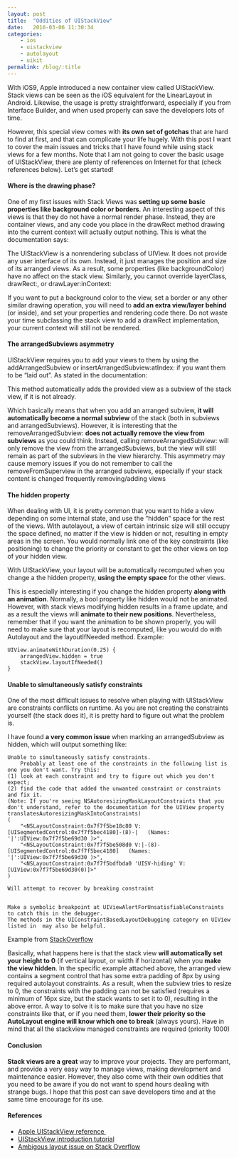 ```yaml
---
layout: post
title:  "Oddities of UIStackView"
date:   2016-03-06 11:30:34
categories:  
    - ios
    - uistackview
    - autolayout
    - uikit
permalink: /blog/:title
---
```


With iOS9, Apple introduced a new container view called UIStackView. Stack views can be seen as the iOS equivalent for the LinearLayout in Android. Likewise, the usage is pretty straightforward, especially if you from Interface Builder, and when used properly can save the developers lots of time.

However, this special view comes with **its own set of gotchas** that are hard to find at first, and that can complicate your life hugely. With this post I want to cover the main issues and tricks that I have found while using stack views for a few months. Note that I am not going to cover the basic usage of UIStackView, there are plenty of references on Internet for that (check references below). Let’s get started!

#### Where is the drawing phase?

One of my first issues with Stack Views was **setting up some basic properties like background color or borders**. An interesting aspect of this views is that they do not have a normal render phase. Instead, they are container views, and any code you place in the drawRect method drawing into the current context will actually output nothing. This is what the documentation says:

The UIStackView is a nonrendering subclass of UIView. It does not provide any user interface of its own. Instead, it just manages the position and size of its arranged views. As a result, some properties (like backgroundColor) have no affect on the stack view. Similarly, you cannot override layerClass, drawRect:, or drawLayer:inContext:

If you want to put a background color to the view, set a border or any other similar drawing operation, you will need to **add an extra view/layer behind** (or inside), and set your properties and rendering code there. Do not waste your time subclassing the stack view to add a drawRect implementation, your current context will still not be rendered.

#### The arrangedSubviews asymmetry

UIStackView requires you to add your views to them by using the addArrangedSubview or insertArrangedSubview:atIndex: if you want them to be “laid out”. As stated in the documentation:

This method automatically adds the provided view as a subview of the stack view, if it is not already.

Which basically means that when you add an arranged subview, **it will automatically become a normal subview** of the stack (both in subviews and arrangedSubviews). However, it is interesting that the removeArrangedSubview: **does not actually remove the view from subviews** as you could think. Instead, calling removeArrangedSubview: will only remove the view from the arrangedSubviews, but the view will still remain as part of the subviews in the view hierarchy. This asymmetry may cause memory issues if you do not remember to call the removeFromSuperview in the arranged subviews, especially if your stack content is changed frequently removing/adding views

#### The hidden property

When dealing with UI, it is pretty common that you want to hide a view depending on some internal state, and use the “hidden” space for the rest of the views. With autolayout, a view of certain intrinsic size will still occupy the space defined, no matter if the view is hidden or not, resulting in empty areas in the screen. You would normally link one of the key constraints (like positioning) to change the priority or constant to get the other views on top of your hidden view.

With UIStackView, your layout will be automatically recomputed when you change a the hidden property, **using the empty space** for the other views. 

This is especially interesting if you change the hidden property **along with an animation**. Normally, a bool property like hidden would not be animated. However, with stack views modifying hidden results in a frame update, and as a result the views will **animate to their new positions**. Nevertheless, remember that if you want the animation to be shown properly, you will need to make sure that your layout is recomputed, like you would do with Autolayout and the layoutIfNeeded method. Example:

    UIView.animateWithDuration(0.25) {
    	arrangedView.hidden = true
    	stackView.layoutIfNeeded()
    }

#### Unable to simultaneously satisfy constraints

One of the most difficult issues to resolve when playing with UIStackView are constraints conflicts on runtime. As you are not creating the constraints yourself (the stack does it), it is pretty hard to figure out what the problem is. 

I have found **a very common issue** when marking an arrangedSubview as hidden, which will output something like:

    Unable to simultaneously satisfy constraints.
        Probably at least one of the constraints in the following list is one you don't want. Try this: 
    (1) look at each constraint and try to figure out which you don't expect; 
    (2) find the code that added the unwanted constraint or constraints and fix it. 
    (Note: If you're seeing NSAutoresizingMaskLayoutConstraints that you don't understand, refer to the documentation for the UIView property translatesAutoresizingMaskIntoConstraints) 
    (
        "<NSLayoutConstraint:0x7f7f5be18c80 V:[UISegmentedControl:0x7f7f5bec4180]-(8)-|   (Names: '|':UIView:0x7f7f5be69d30 )>",
        "<NSLayoutConstraint:0x7f7f5be508d0 V:|-(8)-[UISegmentedControl:0x7f7f5bec4180]   (Names: '|':UIView:0x7f7f5be69d30 )>",
        "<NSLayoutConstraint:0x7f7f5bdfbda0 'UISV-hiding' V:[UIView:0x7f7f5be69d30(0)]>"
    )
    
    Will attempt to recover by breaking constraint 
    
    
    Make a symbolic breakpoint at UIViewAlertForUnsatisfiableConstraints to catch this in the debugger.
    The methods in the UIConstraintBasedLayoutDebugging category on UIView listed in  may also be helpful.
    

Example from [StackOverflow](http://stackoverflow.com/a/32885955/378433)

Basically, what happens here is that the stack view **will automatically set your height to 0** (if vertical layout, or width if horizontal) when you **make the view hidden**. In the specific example attached above, the arranged view contains a segment control that has some extra padding of 8px by using required autolayout constraints. As a result, when the subview tries to resize to 0, the constraints with the padding can not be satisfied (requires a minimum of 16px size, but the stack wants to set it to 0), resulting in the above error. A way to solve it is to make sure that you have no size constraints like that, or if you need them, **lower their priority so the AutoLayout engine will know which one to break** (always yours). Have in mind that all the stackview managed constraints are required (priority 1000)

#### Conclusion

**Stack views are a great** way to improve your projects. They are performant, and provide a very easy way to manage views, making development and maintenance easier. However, they also come with their own oddities that you need to be aware if you do not want to spend hours dealing with strange bugs. I hope that this post can save developers time and at the same time encourage for its use.

#### References

*   [Apple UIStackView reference ](https://developer.apple.com/library/prerelease/ios/documentation/UIKit/Reference/UIStackView_Class_Reference/)
*   [UIStackView introduction tutorial](https://www.raywenderlich.com/114552/uistackview-tutorial-introducing-stack-views)
*   [Ambigous layout issue on Stack Overflow](http://stackoverflow.com/a/32885955/378433)